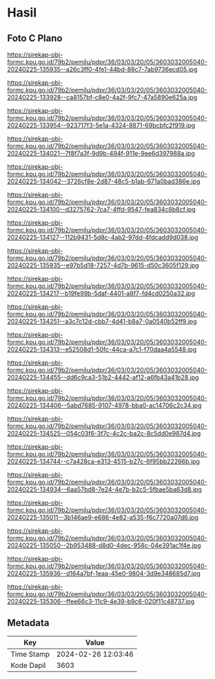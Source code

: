 # Hasil

## Foto C Plano

https://sirekap-obj-formc.kpu.go.id/79b2/pemilu/pdpr/36/03/03/20/05/3603032005040-20240225-135935--a26c3ff0-4fe1-44bd-88c7-7ab9736ecd05.jpg

https://sirekap-obj-formc.kpu.go.id/79b2/pemilu/pdpr/36/03/03/20/05/3603032005040-20240225-133928--ca8157bf-c8e0-4a2f-9fc7-47a5890e625a.jpg

https://sirekap-obj-formc.kpu.go.id/79b2/pemilu/pdpr/36/03/03/20/05/3603032005040-20240225-133954--923717f3-5e1a-4324-8871-69bcbfc2f919.jpg

https://sirekap-obj-formc.kpu.go.id/79b2/pemilu/pdpr/36/03/03/20/05/3603032005040-20240225-134021--7f8f7a3f-9d9b-494f-911e-9ee6d397988a.jpg

https://sirekap-obj-formc.kpu.go.id/79b2/pemilu/pdpr/36/03/03/20/05/3603032005040-20240225-134042--3726cf8e-2d87-48c5-b1ab-671a0bad386e.jpg

https://sirekap-obj-formc.kpu.go.id/79b2/pemilu/pdpr/36/03/03/20/05/3603032005040-20240225-134100--d3275762-7ca7-4ffd-9547-fea834c8b8cf.jpg

https://sirekap-obj-formc.kpu.go.id/79b2/pemilu/pdpr/36/03/03/20/05/3603032005040-20240225-134127--112b9431-5d8c-4ab2-97dd-4fdcadd9d038.jpg

https://sirekap-obj-formc.kpu.go.id/79b2/pemilu/pdpr/36/03/03/20/05/3603032005040-20240225-135935--e97b5d18-7257-4d7b-9615-d50c3605f129.jpg

https://sirekap-obj-formc.kpu.go.id/79b2/pemilu/pdpr/36/03/03/20/05/3603032005040-20240225-134217--b19fe99b-5daf-4401-a8f7-fd4cd0250a32.jpg

https://sirekap-obj-formc.kpu.go.id/79b2/pemilu/pdpr/36/03/03/20/05/3603032005040-20240225-134251--a3c7c12d-cbb7-4d41-b8a7-0a0540b52ff9.jpg

https://sirekap-obj-formc.kpu.go.id/79b2/pemilu/pdpr/36/03/03/20/05/3603032005040-20240225-134313--e52508d1-50fc-44ca-a7c1-f70daa4a5548.jpg

https://sirekap-obj-formc.kpu.go.id/79b2/pemilu/pdpr/36/03/03/20/05/3603032005040-20240225-134455--dd6c9ca3-51b2-4442-af12-a6fb43a41b28.jpg

https://sirekap-obj-formc.kpu.go.id/79b2/pemilu/pdpr/36/03/03/20/05/3603032005040-20240225-134406--5abd7685-9107-4978-bba0-ac14706c2c34.jpg

https://sirekap-obj-formc.kpu.go.id/79b2/pemilu/pdpr/36/03/03/20/05/3603032005040-20240225-134525--054c03f6-3f7c-4c2c-ba2c-8c5dd0e987d4.jpg

https://sirekap-obj-formc.kpu.go.id/79b2/pemilu/pdpr/36/03/03/20/05/3603032005040-20240225-134744--c7a428ca-e313-4515-b27c-6f95bb22266b.jpg

https://sirekap-obj-formc.kpu.go.id/79b2/pemilu/pdpr/36/03/03/20/05/3603032005040-20240225-134934--6aa57bd8-7e24-4e7b-b2c5-5fbae5ba63d8.jpg

https://sirekap-obj-formc.kpu.go.id/79b2/pemilu/pdpr/36/03/03/20/05/3603032005040-20240225-135011--3b146ae9-e686-4e82-a535-f6c7720a07d6.jpg

https://sirekap-obj-formc.kpu.go.id/79b2/pemilu/pdpr/36/03/03/20/05/3603032005040-20240225-135050--2b953488-d8d0-4dec-958c-04e391ac1f4e.jpg

https://sirekap-obj-formc.kpu.go.id/79b2/pemilu/pdpr/36/03/03/20/05/3603032005040-20240225-135936--d164a7bf-1eaa-45e0-9804-3d9e348685d7.jpg

https://sirekap-obj-formc.kpu.go.id/79b2/pemilu/pdpr/36/03/03/20/05/3603032005040-20240225-135306--ffee66c3-11c9-4e39-b9c6-020f11c48737.jpg


## Metadata

| Key        | Value               |
| ---------- | ------------------- |
| Time Stamp | 2024-02-26 12:03:46 |
| Kode Dapil | 3603                |




